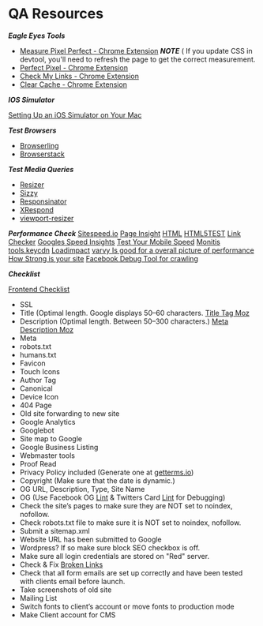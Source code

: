 # QA Resources

***Eagle Eyes Tools***

- [Measure Pixel Perfect - Chrome Extension](https://chrome.google.com/webstore/detail/dimensions/baocaagndhipibgklemoalmkljaimfdj?hl=en) ***NOTE*** ( If you update CSS in devtool, you'll need to refresh the page to get the correct measurement.
- [Perfect Pixel - Chrome Extension](https://chrome.google.com/webstore/detail/perfectpixel-by-welldonec/dkaagdgjmgdmbnecmcefdhjekcoceebi?hl=en)
- [Check My Links - Chrome Extension](https://chrome.google.com/webstore/detail/check-my-links/ojkcdipcgfaekbeaelaapakgnjflfglf?hl=en-GB)
- [Clear Cache - Chrome Extension](https://chrome.google.com/webstore/detail/clear-cache/cppjkneekbjaeellbfkmgnhonkkjfpdn/related?hl=en%20)


***IOS Simulator***

[Setting Up an iOS Simulator on Your Mac](http://www.macinstruct.com/node/494)

***Test Browsers***

- [Browserling](https://www.browserling.com)
- [Browserstack](https://www.browserstack.com)

***Test Media Queries***
- [Resizer](https://material.io/resizer)
- [Sizzy](https://sizzy.co)
- [Responsinator ](https://www.responsinator.com)
- [XRespond](http://app.xrespond.com)
- [viewport-resizer](http://lab.maltewassermann.com/viewport-resizer/?utm_source=bypeople)


***Performance Check***
[Sitespeed.io](https://www.sitespeed.io)
[Page Insight](https://developers.google.com/speed/pagespeed/insights)
[HTML](https://validator.w3.org)
[HTML5TEST](https://html5test.com)
[Link Checker](validator)
[Googles Speed Insights](https://developers.google.com/speed/pagespeed/insights)
[Test Your Mobile Speed](https://testmysite.thinkwithgoogle.com/intl/en-us)
[Monitis](http://www.monitis.com/pageload)
[tools.keycdn](https://tools.keycdn.com/speed)
[Loadimpact](https://loadimpact.com)
[varvy Is good for a overall picture of performance](https://varvy.com/pagespeed)
[How Strong is your site](https://website.grader.com)
[Facebook Debug Tool for crawling](https://developers.facebook.com/tools/debug)

***Checklist***

[Frontend Checklist](https://frontendchecklist.io/#section-head)
- SSL
- Title (Optimal length. Google displays 50–60 characters. [Title Tag Moz](https://moz.com/learn/seo/title-tag)
- Description (Optimal length. Between 50–300 characters.) [Meta Description Moz](https://moz.com/learn/seo/meta-description)
- Meta
- robots.txt
- humans.txt
- Favicon
- Touch Icons
- Author Tag
- Canonical
- Device Icon
- 404 Page
- Old site forwarding to new site
- Google Analytics
- Googlebot
- Site map to Google
- Google Business Listing
- Webmaster tools
- Proof Read
- Privacy Policy included (Generate one at [getterms.io](getterms.io))
- Copyright (Make sure that the date is dynamic.)
- OG URL, Description, Type, Site Name
- OG (Use Facebook OG [Lint](https://developers.facebook.com/tools/debug) & Twitters Card [Lint](https://twitter.com/login?redirect_after_login=https%3A%2F%2Fcards-dev.twitter.com%2Fvalidator) for Debugging)
- Check the site’s pages to make sure they are NOT set to noindex, nofollow.
- Check robots.txt file to make sure it is NOT set to noindex, nofollow.
- Submit a sitemap.xml
- Website URL has been submitted to Google
- Wordpress? If so make sure block SEO checkbox is off.
- Make sure all login credentials are stored on "Red" server.
- Check & Fix [Broken Links](http://www.brokenlinkcheck.com/broken-links.php#status)
- Check that all form emails are set up correctly and have been tested with clients email before launch.
- Take screenshots of old site
- Mailing List
- Switch fonts to client’s account or move fonts to production mode
- Make Client account for CMS
